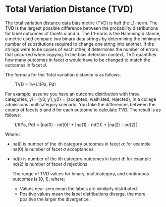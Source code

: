 # Total Variation Distance \(TVD\)<a name="clarify-data-bias-metric-total-variation-distance"></a>

The total variation distance data bias metric \(TVD\) is half the L1\-norm\. The TVD is the largest possible difference between the probability distributions for label outcomes of facets *a* and *d*\. The L1\-norm is the Hamming distance, a metric used compare two binary data strings by determining the minimum number of substitutions required to change one string into another\. If the strings were to be copies of each other, it determines the number of errors that occurred when copying\. In the bias detection context, TVD quantifies how many outcomes in facet *a* would have to be changed to match the outcomes in facet *d*\.

The formula for the Total variation distance is as follows: 

        TVD = ½\*L1\(Pa, Pd\)

For example, assume you have an outcome distribution with three categories, yi = \{y0, y1, y2\} = \{accepted, waitlisted, rejected\}, in a college admissions multicategory scenario\. You take the differences between the counts of facets *a* and *d* for each outcome to calculate TVD\. The result is as follows:

        L1\(Pa, Pd\) = \|na\(0\) \- nd\(0\)\| \+ \|na\(1\) \- nd\(1\)\| \+ \|na\(2\) \- nd\(2\)\|

Where: 
+ na\(i\) is number of the ith category outcomes in facet *a*: for example na\(0\) is number of facet *a* acceptances\.
+ nd\(i\) is number of the ith category outcomes in facet d: for example nd\(2\) is number of facet *d* rejections\.

  The range of TVD values for binary, multicategory, and continuous outcomes is \[0, 1\), where:
  + Values near zero mean the labels are similarly distributed\.
  + Positive values mean the label distributions diverge, the more positive the larger the divergence\.